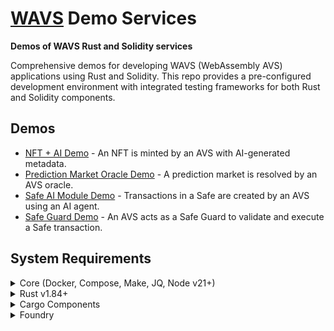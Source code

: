 # [WAVS](https://docs.wavs.xyz) Demo Services

<!-- ![Rust](https://github.com/gakonst/foundry-rust-template/workflows/Rust/badge.svg)
![Solidity](https://github.com/gakonst/foundry-rust-template/workflows/Solidity/badge.svg) -->

**Demos of WAVS Rust and Solidity services**

Comprehensive demos for developing WAVS (WebAssembly AVS) applications using Rust and Solidity. This repo provides a pre-configured development environment with integrated testing frameworks for both Rust and Solidity components.

## Demos

- [NFT + AI Demo](./demos/NFT_AI_DEMO.md) -
  An NFT is minted by an AVS with AI-generated metadata.
- [Prediction Market Oracle Demo](./demos/PREDICTION_MARKET_DEMO.md) -
  A prediction market is resolved by an AVS oracle.
- [Safe AI Module Demo](./demos/SAFE_AI_MODULE_DEMO.md) -
  Transactions in a Safe are created by an AVS using an AI agent.
- [Safe Guard Demo](./demos/SAFE_GUARD_DEMO.md) -
  An AVS acts as a Safe Guard to validate and execute a Safe transaction.

## System Requirements

<details>
<summary>Core (Docker, Compose, Make, JQ, Node v21+)</summary>

### Docker

- **MacOS**: `brew install --cask docker`
- **Ubuntu**: `sudo apt -y install docker.io`
- [Docker Documentation](https://docs.docker.com/get-started/get-docker/)

### Docker Compose

- **MacOS**: Already installed with Docker installer
- **Linux**: `sudo apt-get install docker-compose-v2`
- [Compose Documentation](https://docs.docker.com/compose/)

### Make

- **MacOS**: `brew install make`
- **Linux**: `sudo apt -y install make`
- [Make Documentation](https://www.gnu.org/software/make/manual/make.html)

### JQ

- **MacOS**: `brew install jq`
- **Ubuntu**: `sudo apt -y install jq`
- [JQ Documentation](https://jqlang.org/download/)

### Node.js

- **Required Version**: v21+
- [Installation via NVM](https://github.com/nvm-sh/nvm?tab=readme-ov-file#installing-and-updating)
</details>

<details>

<summary>Rust v1.84+</summary>

### Rust Installation

```bash
curl --proto '=https' --tlsv1.2 -sSf https://sh.rustup.rs | sh

rustup toolchain install stable
rustup target add wasm32-wasip2
```

### Upgrade Rust

```bash
# Remove old targets if present
rustup target remove wasm32-wasi || true
rustup target remove wasm32-wasip1 || true

# Update and add required target
rustup update stable
rustup target add wasm32-wasip2
```

</details>

<details>
<summary>Cargo Components</summary>

### Install Cargo Components

```bash
# Install required cargo components
# https://github.com/bytecodealliance/cargo-component#installation
cargo install cargo-component warg-cli wkg --locked

# Configure default registry
wkg config --default-registry wa.dev
```

</details>

<details>
<summary>Foundry</summary>

### Install Foundry

https://book.getfoundry.sh/getting-started/installation

```bash
curl -L https://foundry.paradigm.xyz | bash
foundryup
```

</details>
